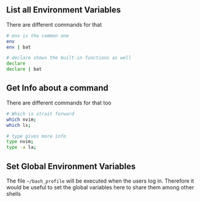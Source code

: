 ## List all Environment Variables
There are different commands for that

```bash
# env is the common one
env
env | bat

# declare shows the built-in functions as well
declare
declare | bat
```

## Get Info about a command
There are different commands for that too

```bash
# Which is strait forward
which nvim;
which ls;

# type gives more info
type nvim;
type -a la; 
```

## Set Global Environment Variables
The file `~/bash_profile` will be executed when the users log in. 
Therefore it would be useful to set the global variables here to share them among other shells